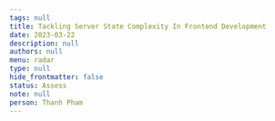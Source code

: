 ```yaml
---
tags: null
title: Tackling Server State Complexity In Frontend Development
date: 2023-03-22
description: null
authors: null
menu: radar
type: null
hide_frontmatter: false
status: Assess
note: null
person: Thanh Pham
---
```


